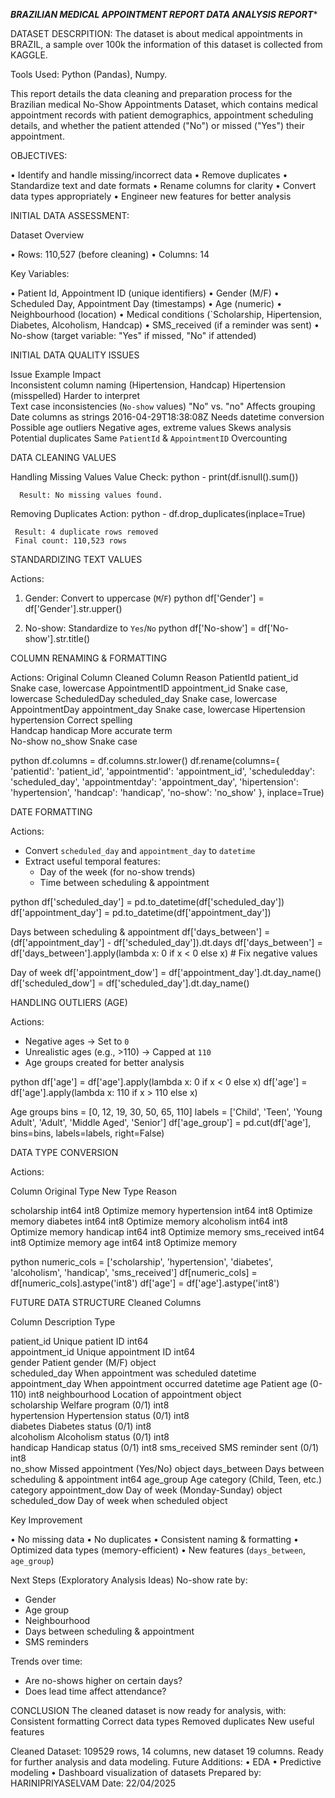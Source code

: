 *************************************************************BRAZILIAN MEDICAL APPOINTMENT REPORT DATA ANALYSIS REPORT**************************************************************


DATASET DESCRPITION:
The dataset is about medical appointments in BRAZIL, a sample over 100k the information of this dataset is collected from KAGGLE.

Tools Used:  Python (Pandas), Numpy.

This report details the data cleaning and preparation process for the Brazilian medical No-Show Appointments Dataset, which contains medical appointment records with patient demographics, appointment scheduling details, and whether the patient attended ("No") or missed ("Yes") their appointment. 

OBJECTIVES:

•	Identify and handle missing/incorrect data 
•	Remove duplicates 
•	Standardize text and date formats 
•	Rename columns for clarity 
•	Convert data types appropriately 
•	Engineer new features for better analysis 

INITIAL DATA ASSESSMENT:

Dataset Overview 

•	Rows: 110,527 (before cleaning) 
•	Columns: 14 


Key Variables:
  
•	Patient Id, Appointment ID (unique identifiers) 
•	Gender (M/F) 
•	Scheduled Day, Appointment Day (timestamps) 
•	Age (numeric) 
•	Neighbourhood (location) 
•	Medical conditions (`Scholarship, Hipertension, Diabetes, Alcoholism, Handcap) 
•	SMS_received (if a reminder was sent) 
•	No-show (target variable: "Yes" if missed, "No" if attended) 

INITIAL DATA QUALITY ISSUES

Issue                                                          Example                                                         Impact  
Inconsistent column naming (Hipertension, Handcap)     Hipertension (misspelled)  Harder to interpret  
Text case inconsistencies (`No-show` values)         "No" vs. "no"           Affects grouping 
Date columns as strings           2016-04-29T18:38:08Z         Needs datetime conversion 
Possible age outliers               Negative ages, extreme values                    Skews analysis 
Potential duplicates            Same `PatientId` & `AppointmentID`                Overcounting  





DATA CLEANING VALUES 

Handling Missing Values
Value Check:
python -
print(df.isnull().sum())

      Result: No missing values found. 

Removing Duplicates
Action:
python - 
df.drop_duplicates(inplace=True)

     Result: 4 duplicate rows removed
     Final count: 110,523 rows

STANDARDIZING TEXT VALUES

Actions:
1. Gender: Convert to uppercase (`M`/`F`) 
python
   df['Gender'] = df['Gender'].str.upper()
   
2. No-show: Standardize to `Yes`/`No` 
python
   df['No-show'] = df['No-show'].str.title()



COLUMN RENAMING & FORMATTING 

Actions:
Original Column                               Cleaned Column                                                  Reason 
PatientId                                          patient_id                                    Snake case, lowercase 
AppointmentID                   appointment_id                                     Snake case, lowercase 
ScheduledDay                     scheduled_day                                      Snake case, lowercase  
AppointmentDay                appointment_day                                Snake case, lowercase 
Hipertension                       hypertension                                        Correct spelling  
Handcap                              handicap                                                More accurate term  
No-show                              no_show                                                Snake case  

python
df.columns = df.columns.str.lower()
df.rename(columns={
    'patientid': 'patient_id',
    'appointmentid': 'appointment_id',
    'scheduledday': 'scheduled_day',
    'appointmentday': 'appointment_day',
    'hipertension': 'hypertension',
    'handcap': 'handicap',
    'no-show': 'no_show'
}, inplace=True) 

DATE FORMATTING

Actions:
- Convert `scheduled_day` and `appointment_day` to `datetime` 
- Extract useful temporal features: 
  - Day of the week (for no-show trends) 
  - Time between scheduling & appointment


python
df['scheduled_day'] = pd.to_datetime(df['scheduled_day'])
df['appointment_day'] = pd.to_datetime(df['appointment_day'])

Days between scheduling & appointment
df['days_between'] = (df['appointment_day'] - df['scheduled_day']).dt.days
df['days_between'] = df['days_between'].apply(lambda x: 0 if x < 0 else x)  # Fix negative values

Day of week
df['appointment_dow'] = df['appointment_day'].dt.day_name()
df['scheduled_dow'] = df['scheduled_day'].dt.day_name()

HANDLING OUTLIERS (AGE)

Actions: 
-  Negative ages → Set to `0`
-  Unrealistic ages (e.g., >110) → Capped at `110`
-  Age groups created for better analysis

python
df['age'] = df['age'].apply(lambda x: 0 if x < 0 else x)
df['age'] = df['age'].apply(lambda x: 110 if x > 110 else x)

Age groups
bins = [0, 12, 19, 30, 50, 65, 110]
labels = ['Child', 'Teen', 'Young Adult', 'Adult', 'Middle Aged', 'Senior']
df['age_group'] = pd.cut(df['age'], bins=bins, labels=labels, right=False)
 

DATA TYPE CONVERSION

Actions: 

Column                           Original Type                     New Type                                 Reason  

scholarship                    int64                                    int8                            Optimize memory 
hypertension                int64                                    int8                            Optimize memory 
diabetes                         int64                                   int8                            Optimize memory 
alcoholism                     int64                                   int8                            Optimize memory 
handicap                        int64                                  int8                             Optimize memory 
sms_received                int64                                  int8                             Optimize memory 
age                                  int64                                  int8                             Optimize memory 

python
numeric_cols = ['scholarship', 'hypertension', 'diabetes', 'alcoholism', 'handicap', 'sms_received']
df[numeric_cols] = df[numeric_cols].astype('int8')
df['age'] = df['age'].astype('int8')
 

FUTURE DATA STRUCTURE
Cleaned Columns 

Column                                                   Description                                                       Type 

patient_id                                              Unique patient ID                                             int64  
appointment_id                                   Unique appointment ID                                   int64  
gender                                                    Patient gender (M/F)                                     object  
scheduled_day                                      When appointment was scheduled       datetime  
appointment_day                                 When appointment occurred                 datetime 
age                                                           Patient age (0-110)                                            int8 neighbourhood                                     Location of appointment                              object  
scholarship                                             Welfare program (0/1)                                      int8  
hypertension                                          Hypertension status (0/1)                                int8  
diabetes                                                  Diabetes status (0/1)                                         int8  
alcoholism                                              Alcoholism status (0/1)                                     int8  
handicap                                                 Handicap status (0/1)                                        int8 sms_received                                        SMS reminder sent (0/1)                                   int8  
no_show                                                Missed appointment (Yes/No)                     object 
days_between                                      Days between scheduling & appointment  int64 
age_group                                             Age category (Child, Teen, etc.)               category 
appointment_dow                               Day of week (Monday-Sunday)                    object  
scheduled_dow                                    Day of week when scheduled                       object 

Key Improvement
 
•	No missing data
•	No duplicates 
•	Consistent naming & formatting
•	Optimized data types (memory-efficient) 
•	New features (`days_between`, `age_group`) 

Next Steps (Exploratory Analysis Ideas)
No-show rate by:
  - Gender 
  - Age group 
  - Neighbourhood 
  - Days between scheduling & appointment 
  - SMS reminders 


Trends over time:
  - Are no-shows higher on certain days? 
  - Does lead time affect attendance? 


CONCLUSION
The cleaned dataset is now ready for analysis, with: 
Consistent formatting
Correct data types 
Removed duplicates 
New useful features

Cleaned Dataset: 109529 rows, 14 columns, new dataset 19 columns.
Ready for further analysis and data modeling.
Future Additions:
•	EDA
•	Predictive modeling
•	Dashboard visualization of datasets
Prepared by: HARINIPRIYASELVAM 
Date:  22/04/2025
